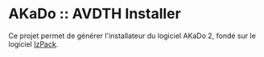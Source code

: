 AKaDo :: AVDTH Installer
========================

Ce projet permet de générer l'installateur du logiciel AKaDo 2, fondé sur le 
logiciel [IzPack](www.izpack.org).
